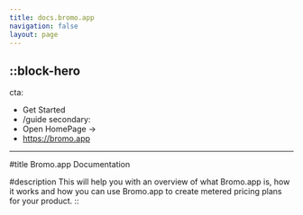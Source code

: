 ```yaml
---
title: docs.bromo.app
navigation: false
layout: page
---
```


::block-hero
---
cta:
  - Get Started
  - /guide
secondary:
  - Open HomePage →
  - https://bromo.app
<!-- snippet: npm install my-lib -->
---

#title
Bromo.app Documentation

#description
This will help you with an overview of what Bromo.app is, how it works and how you can use Bromo.app to create metered pricing plans for your product.
::
